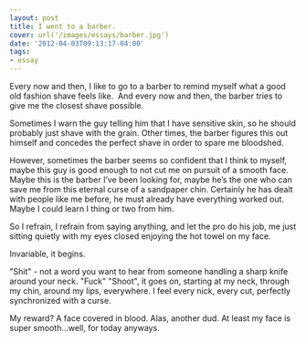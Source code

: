 ```yaml
---
layout: post
title: I went to a barber.
cover: url('/images/essays/barber.jpg')
date: '2012-04-03T09:13:17-04:00'
tags:
- essay
---
```

Every now and then, I like to go to a barber to remind myself what a good old fashion shave feels like.  And every now and then, the barber tries to give me the closest shave possible.

Sometimes I warn the guy telling him that I have sensitive skin, so he should probably just shave with the grain. Other times, the barber figures this out himself and concedes the perfect shave in order to spare me bloodshed. 

However, sometimes the barber seems so confident that I think to myself, maybe this guy is good enough to not cut me on pursuit of a smooth face. Maybe this is the barber I’ve been looking for, maybe he’s the one who can save me from this eternal curse of a sandpaper chin. Certainly he has dealt with people like me before, he must already have everything worked out. Maybe I could learn I thing or two from him.

So I refrain, I refrain from saying anything, and let the pro do his job, me just sitting quietly with my eyes closed enjoying the hot towel on my face.

Invariable, it begins. 

"Shit" - not a word you want to hear from someone handling a sharp knife around your neck. "Fuck" "Shoot", it goes on, starting at my neck, through my chin, around my lips, everywhere. I feel every nick, every cut, perfectly synchronized with a curse. 

My reward? A face covered in blood. Alas, another dud. At least my face is super smooth…well, for today anyways.
